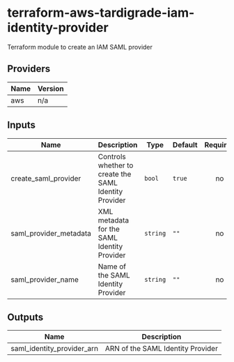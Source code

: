 # terraform-aws-tardigrade-iam-identity-provider

Terraform module to create an IAM SAML provider


<!-- BEGIN TFDOCS -->
## Providers

| Name | Version |
|------|---------|
| aws | n/a |

## Inputs

| Name | Description | Type | Default | Required |
|------|-------------|------|---------|:-----:|
| create\_saml\_provider | Controls whether to create the SAML Identity Provider | `bool` | `true` | no |
| saml\_provider\_metadata | XML metadata for the SAML Identity Provider | `string` | `""` | no |
| saml\_provider\_name | Name of the SAML Identity Provider | `string` | `""` | no |

## Outputs

| Name | Description |
|------|-------------|
| saml\_identity\_provider\_arn | ARN of the SAML Identity Provider |

<!-- END TFDOCS -->
